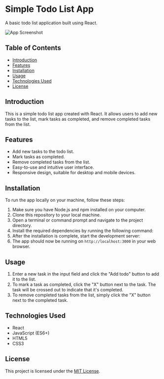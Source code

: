 # Simple Todo List App

A basic todo list application built using React.

![App Screenshot](screenshot.png)

## Table of Contents

- [Introduction](#introduction)
- [Features](#features)
- [Installation](#installation)
- [Usage](#usage)
- [Technologies Used](#technologies-used)
- [License](#license)

## Introduction

This is a simple todo list app created with React. It allows users to add new tasks to the list, mark tasks as completed, and remove completed tasks from the list.

## Features

- Add new tasks to the todo list.
- Mark tasks as completed.
- Remove completed tasks from the list.
- Easy-to-use and intuitive user interface.
- Responsive design, suitable for desktop and mobile devices.

## Installation

To run the app locally on your machine, follow these steps:

1. Make sure you have Node.js and npm installed on your computer.
2. Clone this repository to your local machine.
3. Open a terminal or command prompt and navigate to the project directory.
4. Install the required dependencies by running the following command:
5. After the installation is complete, start the development server:
6. The app should now be running on `http://localhost:3000` in your web browser.

## Usage

1. Enter a new task in the input field and click the "Add todo" button to add it to the list.
2. To mark a task as completed, click the "X" button next to the task. The task will be crossed out to indicate that it's completed.
3. To remove completed tasks from the list, simply click the "X" button next to the completed task.

## Technologies Used

- React
- JavaScript (ES6+)
- HTML5
- CSS3

## License

This project is licensed under the [MIT License](LICENSE).
